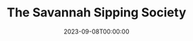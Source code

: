 ---
title: The Savannah Sipping Society
date: 2023-09-08T00:00:00
opening_date: 2023-05-05
closing_date: 2023-05-14
layout: productions
featured_image:
featured_image_caption:
featured_image_attr:
playbill:
Theatre: St. Marys Little Theatre
Venue: Theatre by the Trax
Tickets: https://www.onthestage.tickets/show/st-marys-little-theatre/63ff9097af25cc0e3b94c8aa
Description: "In *The Savannah Sipping Society*, four Southern women navigate life's curveballs, love, and, of course, happy hour. It's a hilarious, heartwarming romp where the tea is sweet, but the comebacks are sweeter."
showtimes:
- 2023-05-05 19:00:00
- 2023-05-06 19:00:00
- 2023-05-07 14:00:00
- 2023-05-12 19:00:00
- 2023-05-13 19:00:00
- 2023-05-14 14:00:00
cast:
- Randa Covington: Danya Zimbauer
- Dot Haigler: Dr. Theresa Stanley
- MarlaFaye Mosley: Tammy Bradley
- Jinx Jenkins: Tori Ann Smith
- Grandmother Covington: Susan Langenbahn
crew:
- Director: Gloria Hurley
- Assistant Director: Debra Parsons
- Chief Set Architect: Skip Harris
- Stage Manager: Vivian Hutton
- Assistant Stage Manager: Elizabeth Husser
- Costume Manager: Vivian Hutton
- Sound Director: Eric Craigmiles
- Lighting Director: Landon Seal
- Spotlight Operator: Stella Powers
- Stage Artists:
  - Michael Hurley
  - Gloria Hurley
  - Debra Parsons
  - Jeff Seal
  - Brooks Nettum
- Set Build Assistants:
  - Brooks Nettum
  - Elizabeth Husser
  - Debra Parsons
  - Jeff Seal
- Ticketmaster: Leslie Sanders
orchestra:
photos:
- photo: 2023_Savannah_Sipping_Society_00.jpg
  photo_attr: Gloria Hurley
  photo_alt: 'Cast of The Savannah Sipping Society during rehearsal: Tammy Bradley,
    Danya Zimbauer, Theresa Stanley, Tori Ann Smith (left to right)'
  photo_caption: 'Cast of The Savannah Sipping Society during rehearsal: Tammy Bradley,
    Danya Zimbauer, Theresa Stanley, Tori Ann Smith (left to right)'
- photo: 2023_Savannah_Sipping_Society_01.jpg
  photo_attr: Ray Hollister
  photo_alt: 'Cast of The Savannah Sipping Society: Theresa Stanley, Tammy Bradley
    and Danya Zimbauer (left to right)'
  photo_caption: 'Cast of The Savannah Sipping Society: Theresa Stanley, Tammy Bradley
    and Danya Zimbauer (left to right)'
- photo: 2023_Savannah_Sipping_Society_02.jpg
  photo_attr: Ray Hollister
  photo_alt: Danya Zimbauer, Tammy Bradley and Theresa Stanley (left to right)
  photo_caption: Danya Zimbauer, Tammy Bradley and Theresa Stanley (left to right)
- photo: 2023_Savannah_Sipping_Society_03.jpg
  photo_attr: Ray Hollister
  photo_alt: Tammy Bradley
  photo_caption: Tammy Bradley
- photo: 2023_Savannah_Sipping_Society_04.jpg
  photo_attr: Ray Hollister
  photo_alt: Danya Zimbauer, Theresa Stanley and Tammy Bradley (left to right)
  photo_caption: Danya Zimbauer, Theresa Stanley and Tammy Bradley (left to right)
- photo: 2023_Savannah_Sipping_Society_05.jpg
  photo_attr: Ray Hollister
  photo_alt: Danya Zimbauer, Tammy Bradley, Tori Ann Smith and Theresa Stanley and
    (left to right)
  photo_caption: Danya Zimbauer, Tammy Bradley, Tori Ann Smith and Theresa Stanley
    and (left to right)
- photo: 2023_Savannah_Sipping_Society_06.jpg
  photo_attr: Ray Hollister
  photo_alt: Theresa Stanley
  photo_caption: Theresa Stanley
- photo: 2023_Savannah_Sipping_Society_07.jpg
  photo_attr: Ray Hollister
  photo_alt: Danya Zimbauer, Tori Ann Smith, Tammy Bradley and Theresa Stanley (left
    to right)
  photo_caption: Danya Zimbauer, Tori Ann Smith, Tammy Bradley and Theresa Stanley
    (left to right)
- photo: 2023_Savannah_Sipping_Society_08.jpg
  photo_attr: Ray Hollister
  photo_alt: Danya Zimbauer, Tammy Bradley, Tori Ann Smith and Theresa Stanley (left
    to right)
  photo_caption: Danya Zimbauer, Tammy Bradley, Tori Ann Smith and Theresa Stanley
    (left to right)
- photo: 2023_Savannah_Sipping_Society_09.jpg
  photo_attr: Ray Hollister
  photo_alt: Tori Ann Smith
  photo_caption: Tori Ann Smith
- photo: 2023_Savannah_Sipping_Society_10.jpg
  photo_attr: Ray Hollister
  photo_alt: Susan Langenbahn
  photo_caption: Susan Langenbahn
- photo: 2023_Savannah_Sipping_Society_11.jpg
  photo_attr: Ray Hollister
  photo_alt: Danya Zimbauer, Tori Ann Smith, Theresa Stanley, Tammy Bradley and Susan
    Langenbahn (left to right)
  photo_caption: Danya Zimbauer, Tori Ann Smith, Theresa Stanley, Tammy Bradley and
    Susan Langenbahn (left to right)
- photo: 2023_Savannah_Sipping_Society_12.jpg
  photo_attr: Ray Hollister
  photo_alt: Danya Zimbauer, Tori Ann Smith and Theresa Stanley (left to right)
  photo_caption: Danya Zimbauer, Tori Ann Smith and Theresa Stanley (left to right)
- photo: 2023_Savannah_Sipping_Society_13.jpg
  photo_attr: Ray Hollister
  photo_alt: Danya Zimbauer, Tori Ann Smith, Theresa Stanley and Tammy Bradley (left
    to right)
  photo_caption: Danya Zimbauer, Tori Ann Smith, Theresa Stanley and Tammy Bradley
    (left to right)
- photo: 2023_Savannah_Sipping_Society_14.jpg
  photo_attr: Ray Hollister
  photo_alt: Tammy Bradley, Danya Zimbauer, Tori Ann Smith, and Theresa Stanlet (left
    to right)
  photo_caption: Tammy Bradley, Danya Zimbauer, Tori Ann Smith, and Theresa Stanlet
    (left to right)
- photo: 2023_Savannah_Sipping_Society_15.jpg
  photo_attr: Ray Hollister
  photo_alt: Tammy Bradley, Danya Zimbauer, Tori Ann Smith, and Theresa Stanley (left
    to right)
  photo_caption: Tammy Bradley, Danya Zimbauer, Tori Ann Smith, and Theresa Stanley
    (left to right)
- photo: 2023_Savannah_Sipping_Society_16.jpg
  photo_attr: Ray Hollister
  photo_alt: Theresa Stanley
  photo_caption: Theresa Stanley
- photo: 2023_Savannah_Sipping_Society_17.jpg
  photo_attr: Ray Hollister
  photo_alt: Theresa Stanley, Tori Ann Smith, Tammy Bradley and Danya Zimbauer (left
    to right)
  photo_caption: Theresa Stanley, Tori Ann Smith, Tammy Bradley and Danya Zimbauer
    (left to right)
- photo: 2023_Savannah_Sipping_Society_18.jpg
  photo_attr: Ray Hollister
  photo_alt: Danya Zimbauer, Theresa Stanley, Tammy Bradley and Tori Ann Smith (left
    to right)
  photo_caption: Danya Zimbauer, Theresa Stanley, Tammy Bradley and Tori Ann Smith
    (left to right)
- photo: 2023_Savannah_Sipping_Society_19.jpg
  photo_attr: Ray Hollister
  photo_alt: Danya Zimbauer, Theresa Stanley and Tammy Bradley (left to right)
  photo_caption: Danya Zimbauer, Theresa Stanley and Tammy Bradley (left to right)
- photo: 2023_Savannah_Sipping_Society_20.jpg
  photo_attr: Ray Hollister
  photo_alt: Danya Zimbauer, Theresa Stanley, Tammy Bradley and Tori Ann Smith (left
    to right)
  photo_caption: Danya Zimbauer, Theresa Stanley, Tammy Bradley and Tori Ann Smith
    (left to right)
- photo: 2023_Savannah_Sipping_Society_21.jpg
  photo_attr: Ray Hollister
  photo_alt: Danya Zimbauer, Theresa Stanley, Tammy Bradley and Tori Ann Smith (left
    to right)
  photo_caption: Danya Zimbauer, Theresa Stanley, Tammy Bradley and Tori Ann Smith
    (left to right)
- photo: 2023_Savannah_Sipping_Society_22.jpg
  photo_attr: Ray Hollister
  photo_alt: Susan Langenbahn
  photo_caption: Susan Langenbahn
- photo: 2023_Savannah_Sipping_Society_23.jpg
  photo_attr: Ray Hollister
  photo_alt: Danya Zimbauer, Theresa Stanley, Tammy Bradley, Tori Ann Smith and Susan
    Langenbahn (left to right)
  photo_caption: Danya Zimbauer, Theresa Stanley, Tammy Bradley, Tori Ann Smith and
    Susan Langenbahn (left to right)
---